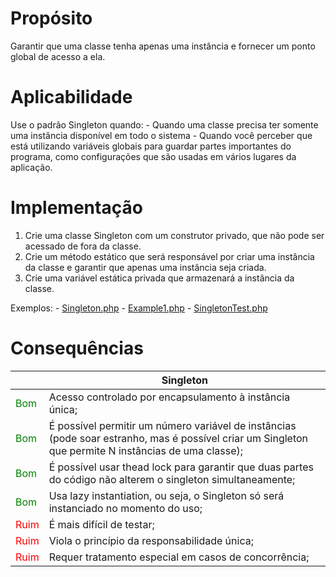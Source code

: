 # Propósito

Garantir que uma classe tenha apenas uma instância e fornecer um ponto global de acesso a ela.

# Aplicabilidade

Use o padrão Singleton quando:
	- Quando uma classe precisa ter somente uma instância disponível em todo o sistema
	- Quando você perceber que está utilizando variáveis globais para guardar partes importantes do programa, como configurações que são usadas em vários lugares da aplicação.

# Implementação

1. Crie uma classe Singleton com um construtor privado, que não pode ser acessado de fora da classe.
2. Crie um método estático que será responsável por criar uma instância da classe e garantir que apenas uma instância seja criada.
3. Crie uma variável estática privada que armazenará a instância da classe.

Exemplos: 
	- [Singleton.php](Singleton.php)
    - [Example1.php](Example1.php)
    - [SingletonTest.php](../../../tests/Patterns/Creational/Singleton/SingletonTest.php)

# Consequências

|   | Singleton |
|---|-----------|
| <span style="color:green">Bom</span> | Acesso controlado por encapsulamento à instância única; |
| <span style="color:green">Bom</span> | É possível permitir um número variável de instâncias (pode soar estranho, mas é possível criar um Singleton que permite N instâncias de uma classe); |
| <span style="color:green">Bom</span> | É possível usar thead lock para garantir que duas partes do código não alterem o singleton simultaneamente; |
| <span style="color:green">Bom</span> | Usa lazy instantiation, ou seja, o Singleton só será instanciado no momento do uso; |
| <span style="color:red">Ruim</span> | É mais difícil de testar; |
| <span style="color:red">Ruim</span> | Viola o princípio da responsabilidade única; |
| <span style="color:red">Ruim</span> | Requer tratamento especial em casos de concorrência; |